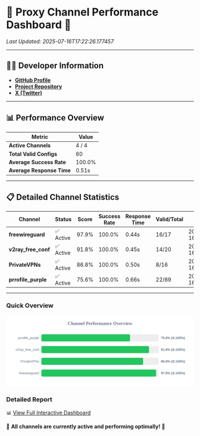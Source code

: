# 🌟 Proxy Channel Performance Dashboard 🌟

_Last Updated: 2025-07-16T17:22:26.177457_

---

## 👩‍💻 Developer Information

- **[GitHub Profile](https://github.com/4n0nymou3)**  
- **[Project Repository](https://github.com/4n0nymou3/multi-proxy-config-fetcher)**  
- **[X (Twitter)](https://x.com/4n0nymou3)**  

---

## 📊 Performance Overview

| Metric                | Value       |
|-----------------------|-------------|
| **Active Channels**   | 4 / 4       |
| **Total Valid Configs** | 60          |
| **Average Success Rate** | 100.0%      |
| **Average Response Time** | 0.51s       |

---

## 📋 Detailed Channel Statistics

| Channel          | Status     | Score  | Success Rate | Response Time | Valid/Total | Last Success               |
|------------------|------------|--------|--------------|---------------|-------------|----------------------------|
| **freewireguard**  | ✅ Active  | 97.9%  | 100.0% | 0.44s         | 16/17       | 2025-07-16T17:22:26.175499 |
| **v2ray_free_conf**  | ✅ Active  | 91.8%  | 100.0% | 0.45s         | 14/20       | 2025-07-16T17:22:25.166853 |
| **PrivateVPNs**  | ✅ Active  | 86.8%  | 100.0% | 0.50s         | 8/16       | 2025-07-16T17:22:25.705286 |
| **prrofile_purple**  | ✅ Active  | 75.6%  | 100.0% | 0.66s         | 22/89       | 2025-07-16T17:22:24.675073 |

---

### Quick Overview
<div align="center">
  <a href="https://raw.githubusercontent.com/nullluser/NullRepo/refs/heads/main/assets/channel_stats_chart.svg">
    <img src="https://raw.githubusercontent.com/nullluser/NullRepo/refs/heads/main/assets/channel_stats_chart.svg" alt="Source Performance Statistics" width="800">
  </a>
</div>

### Detailed Report
📊 [View Full Interactive Dashboard](https://htmlpreview.github.io/?https://github.com/nullluser/NullRepo/blob/main/assets/performance_report.html)

🎉 **All channels are currently active and performing optimally!** 🎉
